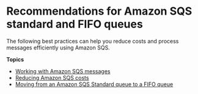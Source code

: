 # Recommendations for Amazon SQS standard and FIFO queues<a name="sqs-standard-fifo-queue-best-practices"></a>

The following best practices can help you reduce costs and process messages efficiently using Amazon SQS\.

**Topics**
+ [Working with Amazon SQS messages](working-with-messages.md)
+ [Reducing Amazon SQS costs](reducing-costs.md)
+ [Moving from an Amazon SQS Standard queue to a FIFO queue](moving-from-high-throughout-queue-to-FIFO-queue.md)